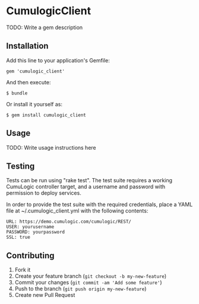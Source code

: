 # CumulogicClient

TODO: Write a gem description

## Installation

Add this line to your application's Gemfile:

    gem 'cumulogic_client'

And then execute:

    $ bundle

Or install it yourself as:

    $ gem install cumulogic_client

## Usage

TODO: Write usage instructions here

## Testing

Tests can be run using "rake test".  The test suite requires a working 
CumuLogic controller target, and a username and password with permission 
to deploy services.

In order to provide the test suite with the required credentials, place a 
YAML file at ~/.cumulogic_client.yml with the following contents:

    URL: https://demo.cumulogic.com/cumulogic/REST/
    USER: yourusername
    PASSWORD: yourpassword
    SSL: true


## Contributing

1. Fork it
2. Create your feature branch (`git checkout -b my-new-feature`)
3. Commit your changes (`git commit -am 'Add some feature'`)
4. Push to the branch (`git push origin my-new-feature`)
5. Create new Pull Request
